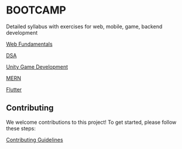 # BOOTCAMP
Detailed syllabus with exercises for web, mobile, game, backend development


[Web Fundamentals](https://github.com/roystharayil/BOOTCAMP/tree/main/Web%20Fundamentals#web-fundamentals)

[DSA](https://github.com/roystharayil/BOOTCAMP/tree/main/DSA)

[Unity Game Development](https://github.com/roystharayil/BOOTCAMP/tree/main/Unity%20Game%20Development)

[MERN](https://github.com/roystharayil/BOOTCAMP/tree/main/MERN)

[Flutter]()


## Contributing

We welcome contributions to this project! To get started, please follow these steps:

[Contributing Guidelines](/CONTRIBUTING.md)
 